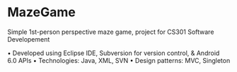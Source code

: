 # MazeGame
Simple 1st-person perspective maze game, project for CS301 Software Developement

• Developed using Eclipse IDE, Subversion for version control, & Android 6.0 APIs
• Technologies: Java, XML, SVN
• Design patterns: MVC, Singleton
